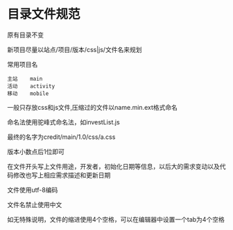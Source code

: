 # 目录文件规范

原有目录不变

新项目尽量以站点/项目/版本/css|js/文件名来规划

常用项目名

    主站    main
    活动    activity
    移动    mobile

一般只存放css和js文件,压缩过的文件以name.min.ext格式命名

命名法使用驼峰式命名法，如investList.js

最终的名字为credit/main/1.0/css/a.css

版本小数点后1位即可

在文件开头写上文件用途，开发者，初始化日期等信息，以后大的需求变动以及代码修改也写上相应需求描述和更新日期

文件使用utf-8编码

文件名禁止使用中文

如无特殊说明，文件的缩进使用4个空格，可以在编辑器中设置一个tab为4个空格